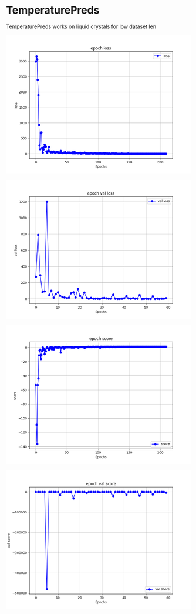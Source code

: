 # TemperaturePreds
TemperaturePreds works on liquid crystals for low dataset len

![](plots/epoch_loss_graph.png)

![](plots/epoch_val_loss_graph.png)

![](plots/epoch_score_graph.png)

![](plots/val_score_graph.png)
